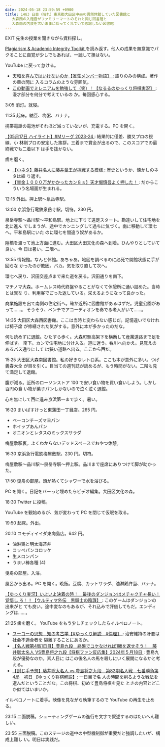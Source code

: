 ```yaml
---
date: 2024-05-18 23:59:59 +0900
title: 1483 日目（晴れ）東京都大田区中央の偶然休館していた図書館と
   大森西の入館音がファミリーマートのそれと同じ図書館と
   大森南の内装を古いままに保ってくれていて感謝したい図書館
---
```


EXIT 先生の授業を聞きながら資料探し。

[Plagiarism & Academic Integrity Toolkit
](https://www.student.unsw.edu.au/plagiarism) を読み返す。他人の成果を無意識でパ
クることに自覚が少しでもあれば、一読して損はない。

YouTube に戻って怠ける。

* [天和を喜んではいけないのか【雀荘メンバー物語】
  ](https://www.youtube.com/watch?v=FiA9Le9f--M): 語りのみの構成。著作の章の間に
  入るコラムのような雰囲気。
* [この動画でミレニアムを勉強して（笑）！【なるるのゆっくり将棋実況】
  ](https://www.youtube.com/watch?v=qVyzYkJdKQw): 漫才部分を何分で考えているの
  か。毎回感心する。

3:05 消灯。就寝。

11:35 起床。納豆、梅粥、バナナ。

携帯電話の電池がそれほど減っていないが、充電する。PC を開く。

[【05月17日 ハイライト】#Mリーグ 2023-24
](https://www.youtube.com/watch?v=66O9KenhZRI): 結果的に僅差、勝又プロの視線、小
林剛プロの安定した挨拶。三着まで賞金が出るので、このスコアでの最終戦でも二着以下
は手を抜かない。

歯を磨く。

* [【小ネタ】藤井名人に藤井竜王が挑戦する模様
  ](https://www.youtube.com/watch?v=SAE_hIodJCc): 歴史というか、懐かしのネタは繰
  り返す。
* [【賞金１０００万がかかったカン８ｓ】天才堀慎吾よく押した！
  ](https://www.youtube.com/watch?v=GPeIU3Snmpw): だからこういう名場面が生まれる。

12:15 外出。押上駅～泉岳寺駅。

13:00 京浜急行電鉄泉岳寺駅。切符。230 円。

泉岳寺駅～品川駅～平和島駅。地上に下りて遠足スタート。勘違いして住宅地を北に進ん
でしまうが、途中でカンニングして過ちに気づく。南に移動して環七へ。平和島駅にいた
のに環七を間違う奴があるか。

陸橋を渡って池上方面に進む。大田区大田文化の森へ到着。ひんやりとしていて良い。今
日は暑い。二階へ。

13:55 情報館。なんと休館。あちゃあ。地図を調べるのに必死で開館状態に手が回らな
かったのが敗因。バカ。気を取り直して次へ。

環七へ戻り、沢田交差点まで来た道を戻る。沢田通りを南下。

マチノマ大森。ホームレス時代終盤やることがなくて休憩所に通い詰めた。当時とは異な
り、利用客でごった返している。栄えるようになって良かった。

商業施設を出て南側の住宅街へ。確か近所に図書館があるはずだ。児童公園があって……。
そうそう、ベンチでアコーディオンを奏でる老人がいて……。

14:35 大田区大森西図書館。ここは当時と変わらない感じだ。記憶違いでなければ椅子席
が修繕された気がする。意外に本が多かったのだな。

何も読めずに退館。ひたすら歩く。大森町駅高架下を横断して産業道路まで足を伸ばす。
南下。カンで住宅地に分け入る。道に迷う。呑川へ向かえ。見覚えのあるバス通りにして
は狭い道路へ出る。ここから西だ。

15:25 大田区大森南図書館。私の好きなレトロ系。ここも本が意外に多い。つげ義春大全
が目を引く。目当ての週刊誌が読めるが、もう時間がない。二階も見て満足して退館。

腹が減る。近所のローソンストア 100 で安い食い物を買い食いしよう。しかし百円の食
い物が菓子パンしかないので泣く泣く退館。

心を無にして西に進み京浜第一まで歩く。暑い。

16:20 まいばすけっと東蒲田一丁目店。265 円。

* ベーコンチーズマヨパン
* ホイップあんパン
* オニオンとレタスのミックスサラダ

梅屋敷駅裏。よくわからないデッドスペースでおやつ休憩。

16:30 京浜急行電鉄梅屋敷駅。230 円。切符。

梅屋敷駅～品川駅～泉岳寺駅～押上駅。品川まで座席にありつけて脚が助かった。

17:50 曳舟の部屋。頭が熱くてシャワーで水を浴びる。

PC を開く。日記をバーっと埋めたらビデオ編集。大田区文化の森。

18:30 Twitter に投稿。
<blockquote class="twitter-tweet"
  data-conversation="none"
  data-media-max-width="480" data-theme="dark" data-align="center">
<a href="https://twitter.com/showa_yojyo/status/1791762071572648385"></a>
</blockquote>
<script async src="https://platform.twitter.com/widgets.js" charset="utf-8"></script>

YouTube を観始めるが、気が変わって PC を閉じて仮眠を取る。

19:50 起床。外出。

20:10 コモディイイダ東向島店。642 円。

* 油淋鶏と明太海苔弁
* コッペパンコロッケ
* 生メロンパン
* うまい棒各種 (4)

曳舟の部屋。入浴。

風呂から出る。PC を開く。晩飯。豆腐、カットサラダ、油淋鶏弁当、バナナ。

[【ゆっくり実況】いよいよ決着の時！　最後のダンジョンはメチャクチャ長い！覚悟し
ろ！！【ウルティマ外伝　黒騎士の陰謀】
](https://www.youtube.com/watch?v=2awYhaNgnho): このゲームはダンジョンの出来がと
ても良い。途中変なのもあるが、それ込みで評価してもだ。エンディングは……。

21:25 歯を磨く。 YouTube をもう少しチェックしたらイルベロノート。

* [フーコーの思想　知の考古学【#ゆっくり解説　#倫理】
  ](https://www.youtube.com/watch?v=rN3Xj6NS858): 治安維持の肝要は社会不適合者を
  隔離することにあるか。
* [【名人戦第4局1日目】豊島九段　終盤でコケなければ1勝を返せそう！　藤井聡太名人
  VS豊島将之九段【将棋ファン反応集】2024年５月18日
  ](https://www.youtube.com/watch?v=jDDZLrqoF8I): 豊島九段が優勢なのか。素人目に
  はこの後名人の馬を殺しにいく展開になるかと考える。
* [【封じ手予想】藤井聡太名人 vs 豊島将之九段　第82期名人戦　七番勝負第4局　初日
  【ゆっくり将棋解説】](https://www.youtube.com/watch?v=8pWq9R8d1q4): 一日目で名
  人の時間を削るような戦法を選んだということだな。この将棋、初めて豊島将棋を見た
  ときの内容とどこか似てはいまいか。

イルベロノートに着手。映像を見ながら執筆するので YouTube の再生を止める。

23:15 二面脱稿。シューティングゲームの進行を文字で叙述するのはたいへん難しい。

23:55 三面脱稿。このステージの道中の中型機制御が重要だと強調したいが、構成上難し
い。明日は実践だ。
